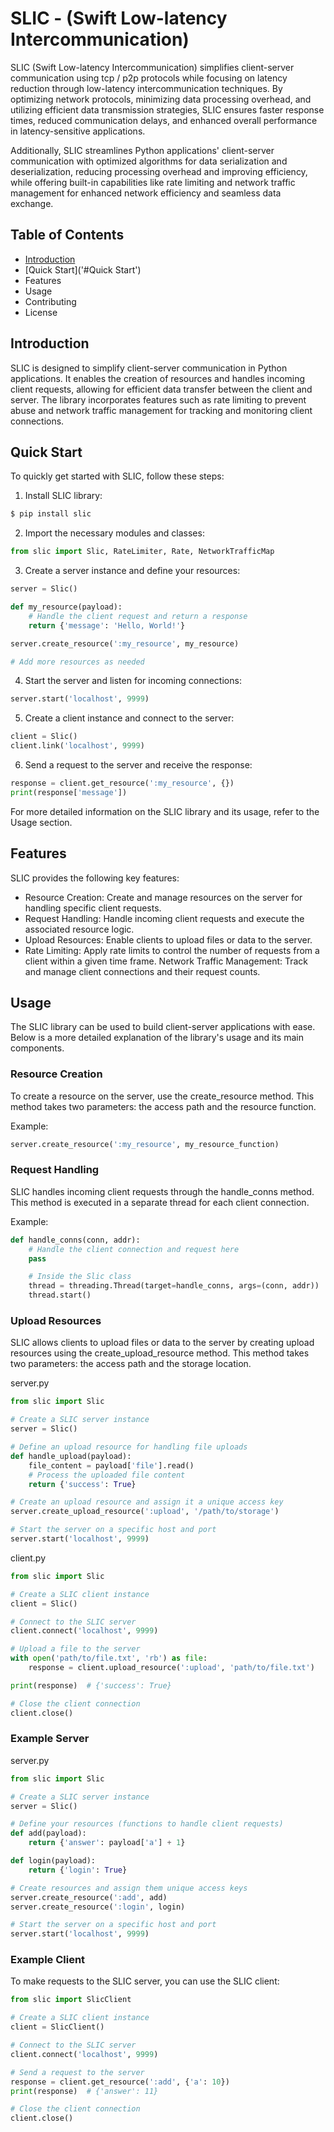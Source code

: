 # SLIC - (Swift Low-latency Intercommunication)

SLIC (Swift Low-latency Intercommunication) simplifies client-server communication using tcp / p2p protocols while focusing on latency reduction through low-latency intercommunication techniques. By optimizing network protocols, minimizing data processing overhead, and utilizing efficient data transmission strategies, SLIC ensures faster response times, reduced communication delays, and enhanced overall performance in latency-sensitive applications.
>
Additionally, SLIC streamlines Python applications' client-server communication with optimized algorithms for data serialization and deserialization, reducing processing overhead and improving efficiency, while offering built-in capabilities like rate limiting and network traffic management for enhanced network efficiency and seamless data exchange.

## Table of Contents
- [Introduction]("#Introduction")
- [Quick Start]('#Quick Start')
- Features
- Usage
- Contributing
- License


## Introduction
SLIC is designed to simplify client-server communication in Python applications. It enables the creation of resources and handles incoming client requests, allowing for efficient data transfer between the client and server. The library incorporates features such as rate limiting to prevent abuse and network traffic management for tracking and monitoring client connections.

## Quick Start
To quickly get started with SLIC, follow these steps:

1. Install SLIC library:
```sh
$ pip install slic
```
2. Import the necessary modules and classes:
```py
from slic import Slic, RateLimiter, Rate, NetworkTrafficMap
```

3. Create a server instance and define your resources:
```py
server = Slic()

def my_resource(payload):
    # Handle the client request and return a response
    return {'message': 'Hello, World!'}

server.create_resource(':my_resource', my_resource)

# Add more resources as needed

```

4. Start the server and listen for incoming connections:
```py
server.start('localhost', 9999)
```


5. Create a client instance and connect to the server:
```py
client = Slic()
client.link('localhost', 9999)

```

6. Send a request to the server and receive the response:
```py
response = client.get_resource(':my_resource', {})
print(response['message'])
```

For more detailed information on the SLIC library and its usage, refer to the Usage section.

## Features
SLIC provides the following key features:

- Resource Creation: Create and manage resources on the server for handling specific client requests.
- Request Handling: Handle incoming client requests and execute the associated resource logic.
- Upload Resources: Enable clients to upload files or data to the server.
- Rate Limiting: Apply rate limits to control the number of requests from a client within a given time frame.
Network Traffic Management: Track and manage client connections and their request counts.

## Usage
The SLIC library can be used to build client-server applications with ease. Below is a more detailed explanation of the library's usage and its main components.

### Resource Creation
To create a resource on the server, use the create_resource method. This method takes two parameters: the access path and the resource function.

Example:

```py
server.create_resource(':my_resource', my_resource_function)
```

### Request Handling
SLIC handles incoming client requests through the handle_conns method. This method is executed in a separate thread for each client connection.

Example:

```py
def handle_conns(conn, addr):
    # Handle the client connection and request here
    pass

    # Inside the Slic class
    thread = threading.Thread(target=handle_conns, args=(conn, addr))
    thread.start()
```
### Upload Resources
SLIC allows clients to upload files or data to the server by creating upload resources using the create_upload_resource method. This method takes two parameters: the access path and the storage location.

server.py
```py
from slic import Slic

# Create a SLIC server instance
server = Slic()

# Define an upload resource for handling file uploads
def handle_upload(payload):
    file_content = payload['file'].read()
    # Process the uploaded file content
    return {'success': True}

# Create an upload resource and assign it a unique access key
server.create_upload_resource(':upload', '/path/to/storage')

# Start the server on a specific host and port
server.start('localhost', 9999)

```

client.py
```py
from slic import Slic

# Create a SLIC client instance
client = Slic()

# Connect to the SLIC server
client.connect('localhost', 9999)

# Upload a file to the server
with open('path/to/file.txt', 'rb') as file:
    response = client.upload_resource(':upload', 'path/to/file.txt')

print(response)  # {'success': True}

# Close the client connection
client.close()
```

### Example Server

server.py
```py
from slic import Slic

# Create a SLIC server instance
server = Slic()

# Define your resources (functions to handle client requests)
def add(payload):
    return {'answer': payload['a'] + 1}

def login(payload):
    return {'login': True}

# Create resources and assign them unique access keys
server.create_resource(':add', add)
server.create_resource(':login', login)

# Start the server on a specific host and port
server.start('localhost', 9999)
```

### Example Client
To make requests to the SLIC server, you can use the SLIC client:
```py
from slic import SlicClient

# Create a SLIC client instance
client = SlicClient()

# Connect to the SLIC server
client.connect('localhost', 9999)

# Send a request to the server
response = client.get_resource(':add', {'a': 10})
print(response)  # {'answer': 11}

# Close the client connection
client.close()
```
